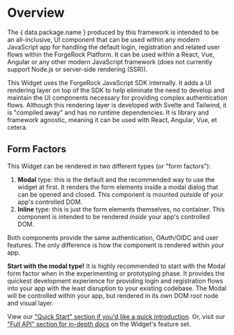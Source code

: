 <script>
  export let data;
</script>

# Overview

The { data.package.name } produced by this framework is intended to be an all-inclusive, UI component that can be used within any modern JavaScript app for handling the default login, registration and related user flows within the ForgeRock Platform. It can be used within a React, Vue, Angular or any other modern JavaScript framework (does not currently support Node.js or server-side rendering (SSR)).

This Widget uses the ForgeRock JavaScript SDK internally. It adds a UI rendering layer on top of the SDK to help eliminate the need to develop and maintain the UI components necessary for providing complex authentication flows. Although this rendering layer is developed with Svelte and Tailwind, it is "compiled away" and has no runtime dependencies. It is library and framework agnostic, meaning it can be used with React, Angular, Vue, et cetera.

## Form Factors

This Widget can be rendered in two different types (or "form factors"):

1. **Modal** type: this is the default and the recommended way to use the widget at first. It renders the form elements inside a modal dialog that can be opened and closed. This component is mounted _outside_ of your app's controlled DOM.
2. **Inline** type: this is just the form elements themselves, no container. This component is intended to be rendered _inside_ your app's controlled DOM.

Both components provide the same authentication, OAuth/OIDC and user features. The only difference is how the component is rendered within your app.

**Start with the modal type!** It is highly recommended to start with the Modal form factor when in the experimenting or prototyping phase. It provides the quickest development experience for providing login and registration flows into your app with the least disruption to your existing codebase. The Modal will be controlled within your app, but rendered in its own DOM root node and visual layer.

View our ["Quick Start" section if you'd like a quick introduction](/docs/widget/quick-start). Or, visit our ["Full API" section for in-depth docs](/docs/widget/full-api) on the Widget's feature set.
